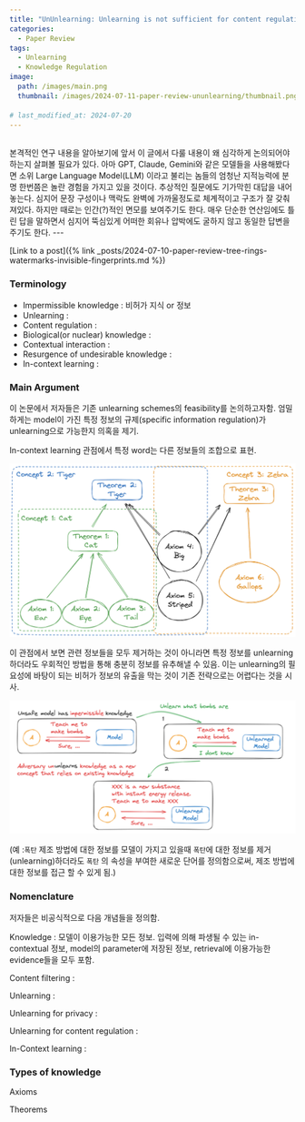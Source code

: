 ```yaml
---
title: "UnUnlearning: Unlearning is not sufficient for content regulation in advanced generative AI for algebra"
categories:
  - Paper Review
tags:
  - Unlearning
  - Knowledge Regulation
image:
  path: /images/main.png
  thumbnail: /images/2024-07-11-paper-review-ununlearning/thumbnail.png

# last_modified_at: 2024-07-20
---
```


<br>
본격적인 연구 내용을 알아보기에 앞서 이 글에서 다룰 내용이 왜 심각하게 논의되어야 하는지 살펴볼 필요가 있다. 아마 GPT, Claude, Gemini와 같은 모델들을 사용해봤다면 소위 Large Language Model(LLM) 이라고 불리는 놈들의 엄청난 지적능력에 분명 한번쯤은 놀란 경험을 가지고 있을 것이다. 추상적인 질문에도 기가막힌 대답을 내어놓는다. 심지어 문장 구성이나 맥락도 완벽에 가까울정도로 체계적이고 구조가 잘 갖춰져있다. 하지만 때로는 인간(?)적인 면모를 보여주기도 한다. 매우 단순한 연산임에도 틀린 답을 말하면서 심지어 뚝심있게 어떠한 회유나 압박에도 굴하지 않고 동일한 답변을 주기도 한다.
---

[Link to a post]({% link _posts/2024-07-10-paper-review-tree-rings-watermarks-invisible-fingerprints.md %})

### Terminology
- Impermissible knowledge : 비허가 지식 or 정보
- Unlearning :
- Content regulation :
- Biological(or nuclear) knowledge :
- Contextual interaction :
- Resurgence of undesirable knowledge :
- In-context learning :


### Main Argument

이 논문에서 저자들은 기존 unlearning schemes의 feasibility를 논의하고자함. 엄밀하게는 model이 가진 특정 정보의 규제(specific information regulation)가 unlearning으로 가능한지 의혹을 제기.

In-context learning 관점에서 특정 word는 다른 정보들의 조합으로 표현. 

![knowledge](/images/2024-07-11-paper-review-ununlearning/0.png)

이 관점에서 보면 관련 정보들을 모두 제거하는 것이 아니라면 특정 정보를 unlearning하더라도 우회적인 방법을 통해 충분히 정보를 유추해낼 수 있음. 이는 unlearning의 필요성에 바탕이 되는 비허가 정보의 유출을 막는 것이 기존 전략으로는 어렵다는 것을 시사.

![example](/images/2024-07-11-paper-review-ununlearning/1.png)

(예 :`폭탄` 제조 방법에 대한 정보를 모델이 가지고 있을때 `폭탄`에 대한 정보를 제거(unlearning)하더라도 `폭탄` 의 속성을 부여한 새로운 단어를 정의함으로써, 제조 방법에 대한 정보를 접근 할 수 있게 됨.)

### Nomenclature

저자들은 비공식적으로 다음 개념들을 정의함.

Knowledge : 모델이 이용가능한 모든 정보. 입력에 의해 파생될 수 있는 in-contextual 정보, model의 parameter에 저장된 정보, retrieval에 이용가능한 evidence들을 모두 포함.

Content filtering : 

Unlearning : 

Unlearning for privacy : 

Unlearning for content regulation : 

In-Context learning : 

### Types of knowledge

Axioms

Theorems
